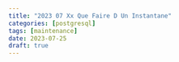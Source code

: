 ```yaml
---
title: "2023 07 Xx Que Faire D Un Instantane"
categories: [postgresql]
tags: [maintenance]
date: 2023-07-25
draft: true
---
```


<!--

concept mvcc

* Présentation générale du concept d'instantanés (snapshots) dans PostgreSQL
* Importance et utilité des instantanés dans la gestion des données
* Explication du modèle MVCC (Multiversion Concurrency Control) utilisé par PostgreSQL
* Processus de création d'un instantané et mécanismes internes garantissant la cohérence des données
* Niveaux d'isolations des transactions
* Partage d'un instantané entre plusieurs connexions

-->